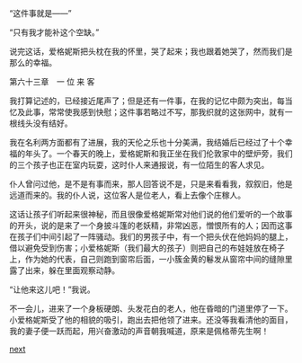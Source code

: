 
“这件事就是——”

“只有我才能补这个空缺。”

说完这话，爱格妮斯把头枕在我的怀里，哭了起来；我也跟着她哭了，然而我们是那么的幸福。

第六十三章　一 位 来 客

我打算记述的，已经接近尾声了；但是还有一件事，在我的记忆中颇为突出，每当忆及此事，常常使我感到快慰；这件事若略过不写，那我织就的这张网中，就有一根线头没有结好。

我在名利两方面都有了进展，我的天伦之乐也十分美满，我结婚后已经过了十个幸福的年头了。一个春天的晚上，爱格妮斯和我正坐在我们伦敦家中的壁炉旁，我们的三个孩子也正在室内玩耍，这时仆人来通报说，有一位陌生的客人求见。

仆人曾问过他，是不是有事而来，那人回答说不是，只是来看看我，叙叙旧，他是远道而来的。我的仆人说，这位客人是位老人，看上去像个庄稼人。

这话让孩子们听起来很神秘，而且很像爱格妮斯常对他们说的他们爱听的一个故事的开头，说的是来了一个身披斗篷的老妖精，非常凶恶，憎恨所有的人；因而这事在孩子们中间引起了一阵骚动。我们的男孩子中，有一个把头伏在他妈妈的腿上，借以避免受到伤害；小爱格妮斯（我们最大的孩子）则把自己的布娃娃放在椅子上，作为她的代表，自己则跑到窗帘后面，一小簇金黄的鬈发从窗帘中间的缝隙里露了出来，躲在里面观察动静。

“让他来这儿吧！”我说。

不一会儿，进来了一个身板硬朗、头发花白的老人，他在昏暗的门道里停了一下。小爱格妮斯受了他的相貌的吸引，跑出去把他领了进来。还没等我看清他的面目，我的妻子便一跃而起，用兴奋激动的声音朝我喊道，原来是佩格蒂先生啊！

[next](page770)
